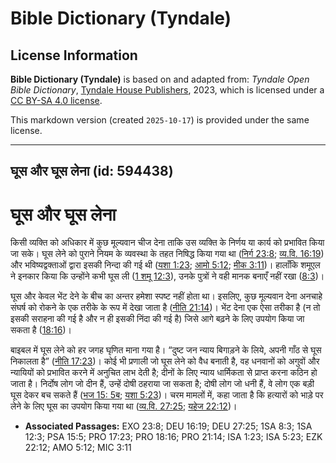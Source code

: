 # Bible Dictionary (Tyndale)

## License Information

**Bible Dictionary (Tyndale)** is based on and adapted from: _Tyndale Open Bible Dictionary_, [Tyndale House Publishers](https://tyndaleopenresources.com/), 2023, which is licensed under a [CC BY-SA 4.0 license](https://creativecommons.org/licenses/by-sa/4.0/legalcode.en).

This markdown version (created `2025-10-17`) is provided under the same license.



--------------------------------

## घूस और घूस लेना (id: 594438)

घूस और घूस लेना
===============

किसी व्यक्ति को अधिकार में कुछ मूल्यवान चीज देना ताकि उस व्यक्ति के निर्णय या कार्य को प्रभावित किया जा सके। घूस लेने को पुराने नियम के व्यवस्था के तहत निषिद्ध किया गया था ([निर्ग 23:8](https://ref.ly/Exod23:8); [व्य.वि. 16:19](https://ref.ly/Deut16:19)) और भविष्यद्वक्ताओं द्वारा इसकी निन्दा की गई थी ([यशा 1:23](https://ref.ly/Isa1:23); [आमो 5:12](https://ref.ly/Amos5:12); [मीक 3:11](https://ref.ly/Mic3:11))। हालाँकि शमूएल ने इनकार किया कि उन्होंने कभी घूस ली ([1 शमू 12:3](https://ref.ly/1Sam12:3)), उनके पुत्रों ने वही मानक बनाएँ नहीं रखा ([8:3](https://ref.ly/1Sam8:3))।

घूस और केवल भेंट देने के बीच का अन्तर हमेशा स्पष्ट नहीं होता था। इसलिए, कुछ मूल्यवान देना अनचाहे संघर्ष को रोकने के एक तरीके के रूप में देखा जाता है ([नीति 21:14](https://ref.ly/Prov21:14))। भेंट देना एक ऐसा तरीका है (न तो इसकी सराहना की गई है और न ही इसकी निंदा की गई है) जिसे आगे बढ़ने के लिए उपयोग किया जा सकता है ([18:16](https://ref.ly/Prov18:16))।

बाइबल में घूस लेने को हर जगह घृणित माना गया है। “दुष्ट जन न्याय बिगाड़ने के लिये, अपनी गाँठ से घूस निकालता है” ([नीति 17:23](https://ref.ly/Prov17:23))। कोई भी प्रणाली जो घूस लेने को वैध बनाती है, वह धनवानों को अगुवों और न्यायियों को प्रभावित करने में अनुचित लाभ देती है; दीनों के लिए न्याय धार्मिकता से प्राप्त करना कठिन हो जाता है। निर्दोष लोग जो दीन हैं, उन्हें दोषी ठहराया जा सकता है; दोषी लोग जो धनी हैं, वे लोग एक बड़ी घूस देकर बच सकते हैं ([भज 15: 5ब](https://ref.ly/Ps15:5); [यशा 5:23](https://ref.ly/Isa5:23))। चरम मामलों में, कहा जाता है कि हत्यारों को भाड़े पर लेने के लिए घूस का उपयोग किया गया था ([व्य.वि. 27:25](https://ref.ly/Deut27:25); [यहेज 22:12](https://ref.ly/Ezek22:12))। 

* **Associated Passages:** EXO 23:8; DEU 16:19; DEU 27:25; 1SA 8:3; 1SA 12:3; PSA 15:5; PRO 17:23; PRO 18:16; PRO 21:14; ISA 1:23; ISA 5:23; EZK 22:12; AMO 5:12; MIC 3:11


